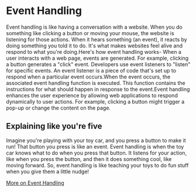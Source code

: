 # Event Handling

Event handling is like having a conversation with a website. When you do something like clicking a button or moving your mouse, the website is listening for those actions. When it hears something (an event), it reacts by doing something you told it to do. It's what makes websites feel alive and respond to what you're doing.Here's how event handling works- When a user interacts with a web page, events are generated. For example, clicking a button generates a "click" event. Developers use event listeners to "listen" for specific events. An event listener is a piece of code that's set up to respond when a particular event occurs.When the event occurs, the associated event handling function is executed. This function contains the instructions for what should happen in response to the event.Event handling enhances the user experience by allowing web applications to respond dynamically to user actions. For example, clicking a button might trigger a pop-up or change the content on the page.

## Explaining like you're five

Imagine you're playing with your toy car, and you press a button to make it run! That button you press is like an event. Event handling is when the toy car knows what to do when you press that button. It listens for your action, like when you press the button, and then it does something cool, like moving forward. So, event handling is like teaching your toys to do fun stuff when you give them a little nudge!

[More on Event Handling](https://developer.mozilla.org/en-US/docs/Web/Events/Event_handlers)
